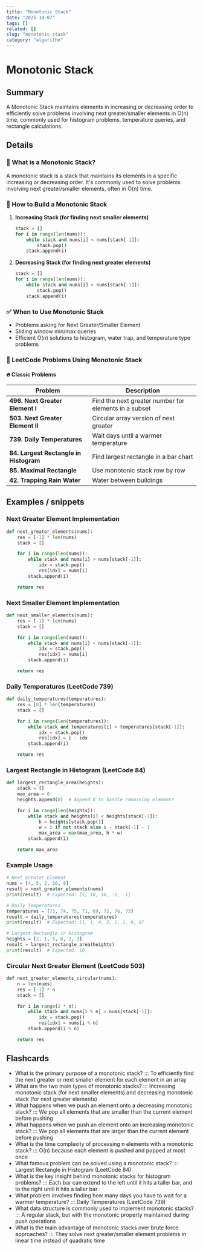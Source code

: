```yaml
---
title: "Monotonic Stack"
date: "2025-10-07"
tags: []
related: []
slug: "monotonic-stack"
category: "algorithm"
---
```


# Monotonic Stack

## Summary
A Monotonic Stack maintains elements in increasing or decreasing order to efficiently solve problems involving next greater/smaller elements in O(n) time, commonly used for histogram problems, temperature queries, and rectangle calculations.

## Details
### 🧠 What is a Monotonic Stack?

A monotonic stack is a stack that maintains its elements in a specific increasing or decreasing order. It's commonly used to solve problems involving next greater/smaller elements, often in O(n) time.

### 🔧 How to Build a Monotonic Stack

1. **Increasing Stack (for finding next smaller elements)**
   ```python
   stack = []
   for i in range(len(nums)):
       while stack and nums[i] < nums[stack[-1]]:
           stack.pop()
       stack.append(i)
   ```

2. **Decreasing Stack (for finding next greater elements)**
   ```python
   stack = []
   for i in range(len(nums)):
       while stack and nums[i] > nums[stack[-1]]:
           stack.pop()
       stack.append(i)
   ```

### ✅ When to Use Monotonic Stack
- Problems asking for Next Greater/Smaller Element
- Sliding window min/max queries
- Efficient O(n) solutions to histogram, water trap, and temperature type problems

### 📂 LeetCode Problems Using Monotonic Stack

#### 🔥 Classic Problems

| Problem | Description |
|---------|-------------|
| **496. Next Greater Element I** | Find the next greater number for elements in a subset |
| **503. Next Greater Element II** | Circular array version of next greater |
| **739. Daily Temperatures** | Wait days until a warmer temperature |
| **84. Largest Rectangle in Histogram** | Find largest rectangle in a bar chart |
| **85. Maximal Rectangle** | Use monotonic stack row by row |
| **42. Trapping Rain Water** | Water between buildings |

## Examples / snippets

### Next Greater Element Implementation
```python
def next_greater_elements(nums):
    res = [-1] * len(nums)
    stack = []

    for i in range(len(nums)):
        while stack and nums[i] > nums[stack[-1]]:
            idx = stack.pop()
            res[idx] = nums[i]
        stack.append(i)

    return res
```

### Next Smaller Element Implementation
```python
def next_smaller_elements(nums):
    res = [-1] * len(nums)
    stack = []

    for i in range(len(nums)):
        while stack and nums[i] < nums[stack[-1]]:
            idx = stack.pop()
            res[idx] = nums[i]
        stack.append(i)

    return res
```

### Daily Temperatures (LeetCode 739)
```python
def daily_temperatures(temperatures):
    res = [0] * len(temperatures)
    stack = []

    for i in range(len(temperatures)):
        while stack and temperatures[i] > temperatures[stack[-1]]:
            idx = stack.pop()
            res[idx] = i - idx
        stack.append(i)

    return res
```

### Largest Rectangle in Histogram (LeetCode 84)
```python
def largest_rectangle_area(heights):
    stack = []
    max_area = 0
    heights.append(0)  # Append 0 to handle remaining elements

    for i in range(len(heights)):
        while stack and heights[i] < heights[stack[-1]]:
            h = heights[stack.pop()]
            w = i if not stack else i - stack[-1] - 1
            max_area = max(max_area, h * w)
        stack.append(i)

    return max_area
```

### Example Usage
```python
# Next Greater Element
nums = [4, 5, 2, 10, 8]
result = next_greater_elements(nums)
print(result)  # Expected: [5, 10, 10, -1, -1]

# Daily Temperatures
temperatures = [73, 74, 75, 71, 69, 72, 76, 73]
result = daily_temperatures(temperatures)
print(result)  # Expected: [1, 1, 4, 2, 1, 1, 0, 0]

# Largest Rectangle in Histogram
heights = [2, 1, 5, 6, 2, 3]
result = largest_rectangle_area(heights)
print(result)  # Expected: 10
```

### Circular Next Greater Element (LeetCode 503)
```python
def next_greater_elements_circular(nums):
    n = len(nums)
    res = [-1] * n
    stack = []

    for i in range(2 * n):
        while stack and nums[i % n] > nums[stack[-1]]:
            idx = stack.pop()
            res[idx] = nums[i % n]
        stack.append(i % n)

    return res
```

## Flashcards

- What is the primary purpose of a monotonic stack? ::: To efficiently find the next greater or next smaller element for each element in an array
- What are the two main types of monotonic stacks? ::: Increasing monotonic stack (for next smaller elements) and decreasing monotonic stack (for next greater elements)
- What happens when we push an element onto a decreasing monotonic stack? ::: We pop all elements that are smaller than the current element before pushing
- What happens when we push an element onto an increasing monotonic stack? ::: We pop all elements that are larger than the current element before pushing
- What is the time complexity of processing n elements with a monotonic stack? ::: O(n) because each element is pushed and popped at most once
- What famous problem can be solved using a monotonic stack? ::: Largest Rectangle in Histogram (LeetCode 84)
- What is the key insight behind monotonic stacks for histogram problems? ::: Each bar can extend to the left until it hits a taller bar, and to the right until it hits a taller bar
- What problem involves finding how many days you have to wait for a warmer temperature? ::: Daily Temperatures (LeetCode 739)
- What data structure is commonly used to implement monotonic stacks? ::: A regular stack, but with the monotonic property maintained during push operations
- What is the main advantage of monotonic stacks over brute force approaches? ::: They solve next greater/smaller element problems in linear time instead of quadratic time

```
```
